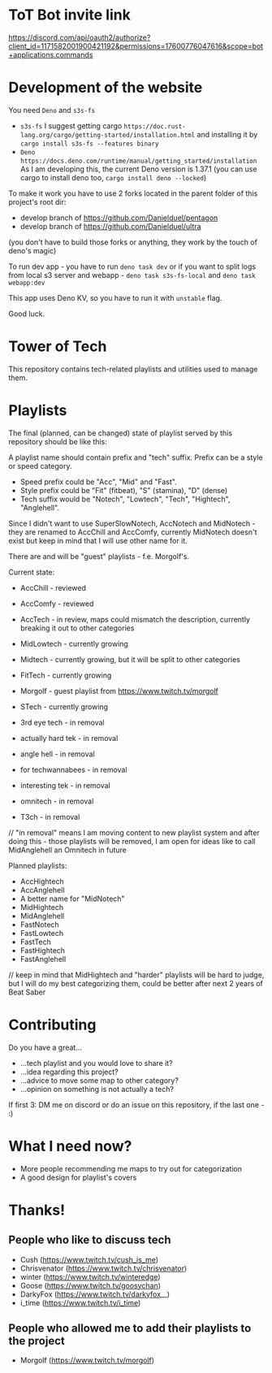 # ToT Bot invite link

https://discord.com/api/oauth2/authorize?client_id=1171582001900421192&permissions=17600776047616&scope=bot+applications.commands

# Development of the website

You need `Deno` and `s3s-fs`
* `s3s-fs`
  I suggest getting cargo
  `https://doc.rust-lang.org/cargo/getting-started/installation.html`
  and installing it by `cargo install s3s-fs --features binary`
* `Deno`
  `https://docs.deno.com/runtime/manual/getting_started/installation`
  As I am developing this, the current Deno version is 1.37.1
  (you can use cargo to install deno too, `cargo install deno --locked`)

To make it work you have to use 2 forks located in the parent folder of this project's root dir:

* develop branch of https://github.com/Danielduel/pentagon
* develop branch of https://github.com/Danielduel/ultra

(you don't have to build those forks or anything, they work by the touch of deno's magic)

To run dev app - you have to run `deno task dev` or if you want to split logs from
local s3 server and webapp - `deno task s3s-fs-local` and `deno task webapp:dev`

This app uses Deno KV, so you have to run it with `unstable` flag.

Good luck.

# Tower of Tech

This repository contains tech-related playlists and utilities used to manage them.

# Playlists

The final (planned, can be changed) state of playlist served by this repository should be like this:

A playlist name should contain prefix and "tech" suffix.
Prefix can be a style or speed category.
* Speed prefix could be "Acc", "Mid" and "Fast".
* Style prefix could be "Fit" (fitbeat), "S" (stamina), "D" (dense) 
* Tech suffix would be "Notech", "Lowtech", "Tech", "Hightech", "Anglehell".

Since I didn't want to use SuperSlowNotech, AccNotech and MidNotech - they are renamed to AccChill and AccComfy, currently MidNotech doesn't exist
but keep in mind that I will use other name for it.

There are and will be "guest" playlists - f.e. Morgolf's.

Current state:

* AccChill - reviewed
* AccComfy - reviewed
* AccTech - in review, maps could mismatch the description, currently breaking it out to other categories

* MidLowtech - currently growing
* Midtech - currently growing, but it will be split to other categories

* FitTech - currently growing

* Morgolf - guest playlist from https://www.twitch.tv/morgolf

* STech - currently growing

* 3rd eye tech - in removal
* actually hard tek - in removal
* angle hell - in removal
* for techwannabees - in removal
* interesting tek - in removal
* omnitech - in removal
* T3ch - in removal

// "in removal" means I am moving content to new playlist system and after doing this - those playlists will be removed, I am open for ideas like 
to call MidAnglehell an Omnitech in future

Planned playlists:

* AccHightech
* AccAnglehell
* A better name for "MidNotech"
* MidHightech
* MidAnglehell
* FastNotech
* FastLowtech
* FastTech
* FastHightech
* FastAnglehell

// keep in mind that MidHightech and "harder" playlists will be hard to judge, but I will do my best categorizing them, could be better after
next 2 years of Beat Saber

# Contributing

Do you have a great...
* ...tech playlist and you would love to share it?
* ...idea regarding this project?
* ...advice to move some map to other category?
* ...opinion on something is not actually a tech?

If first 3: DM me on discord or do an issue on this repository, if the last one - :)

# What I need now?

* More people recommending me maps to try out for categorization
* A good design for playlist's covers

# Thanks!

## People who like to discuss tech
- Cush (https://www.twitch.tv/cush_is_me)
- Chrisvenator (https://www.twitch.tv/chrisvenator)
- winter (https://www.twitch.tv/winteredge)
- Goose (https://www.twitch.tv/goosychan)
- DarkyFox (https://www.twitch.tv/darkyfox__)
- i_time (https://www.twitch.tv/i_time)


## People who allowed me to add their playlists to the project
- Morgolf (https://www.twitch.tv/morgolf)
